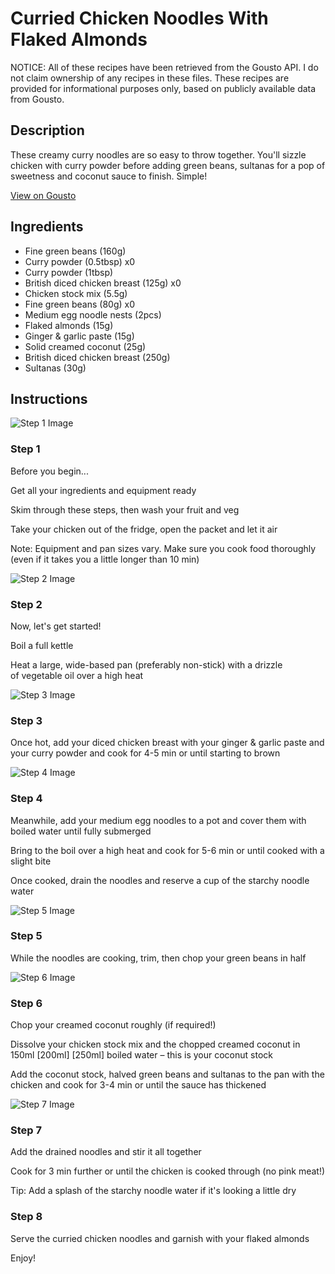 # Curried Chicken Noodles With Flaked Almonds

NOTICE: All of these recipes have been retrieved from the Gousto API. I do not claim ownership of any recipes in these files. These recipes are provided for informational purposes only, based on publicly available data from Gousto.

## Description

These creamy curry noodles are so easy to throw together. You'll sizzle chicken with curry powder before adding green beans, sultanas for a pop of sweetness and coconut sauce to finish. Simple!

[View on Gousto](https://www.gousto.co.uk/recipes/cookbook/curried-chicken-noodles-with-flaked-almonds)

## Ingredients

- Fine green beans (160g)
- Curry powder (0.5tbsp) x0
- Curry powder (1tbsp)
- British diced chicken breast (125g) x0
- Chicken stock mix (5.5g)
- Fine green beans (80g) x0
- Medium egg noodle nests (2pcs)
- Flaked almonds (15g)
- Ginger & garlic paste (15g)
- Solid creamed coconut (25g)
- British diced chicken breast (250g)
- Sultanas (30g)

## Instructions

![Step 1 Image](https://production-media.gousto.co.uk/cms/recipe-step-image/Step-1-Admin-1623400938290-x200.jpg)

### Step 1

Before you begin...

Get all your ingredients and equipment ready

Skim through these steps, then wash your fruit and veg

Take your chicken out of the fridge, open the packet and let it air

Note: Equipment and pan sizes vary. Make sure you cook food thoroughly (even if it takes you a little longer than 10 min)

![Step 2 Image](https://production-media.gousto.co.uk/cms/recipe-step-image/step-2-1607961451304-x200.jpg)

### Step 2

Now, let's get started!

Boil a full kettle

Heat a large, wide-based pan (preferably non-stick) with a drizzle of vegetable oil over a high heat

![Step 3 Image](https://production-media.gousto.co.uk/cms/recipe-step-image/step-3-1607961462195-x200.jpg)

### Step 3

Once hot, add your diced chicken breast with your ginger & garlic paste and your curry powder and cook for 4-5 min or until starting to brown

![Step 4 Image](https://production-media.gousto.co.uk/cms/recipe-step-image/Step-4-1607961473896-x200.jpg)

### Step 4

Meanwhile, add your medium egg noodles to a pot and cover them with boiled water until fully submerged

Bring to the boil over a high heat and cook for 5-6 min or until cooked with a slight bite

Once cooked, drain the noodles and reserve a cup of the starchy noodle water

![Step 5 Image](https://production-media.gousto.co.uk/cms/recipe-step-image/Step-5-1654014864520-x200.jpg)

### Step 5

While the noodles are cooking, trim, then chop your green beans in half

![Step 6 Image](https://production-media.gousto.co.uk/cms/recipe-step-image/step-6-1607961493193-x200.jpg)

### Step 6

Chop your creamed coconut roughly (if required!)

Dissolve your chicken stock mix and the chopped creamed coconut in 150ml <span class="text-purple">[200ml]</span> <span class="text-danger">[250ml]</span> boiled water – this is your coconut stock

Add the coconut stock, halved green beans and sultanas to the pan with the chicken and cook for 3-4 min or until the sauce has thickened

![Step 7 Image](https://production-media.gousto.co.uk/cms/recipe-step-image/step-7-1607961572922-x200.jpg)

### Step 7

Add the drained noodles and stir it all together

Cook for 3 min further or until the chicken is cooked through (no pink meat!)

Tip: Add a splash of the starchy noodle water if it's looking a little dry

### Step 8

Serve the curried chicken noodles and garnish with your flaked almonds

Enjoy!

